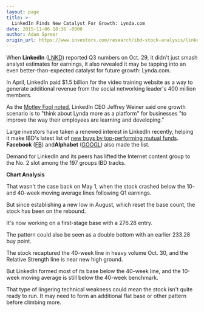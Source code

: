 ```yaml
---
layout: page
title: >-
  LinkedIn Finds New Catalyst For Growth: Lynda.com
date: 2015-11-06 18:36 -0800
author: Adam Spreer
origin_url: https://www.investors.com/research/ibd-stock-analysis/linkedin-q3-earnings-beat-facebook-google-top-mutual-fund-picks/
---
```





  



When **LinkedIn** ([LNKD](https://research.investors.com/quote.aspx?symbol=LNKD)) reported Q3 numbers on Oct. 29, it didn't just smash analyst estimates for earnings, it also revealed it may be tapping into an even better-than-expected catalyst for future growth: Lynda.com.

  

In April, LinkedIn paid $1.5 billion for the video training website as a way to generate additional revenue from the social networking leader's 400 million members.

  

As the [Motley Fool noted](http://www.fool.com/investing/general/2015/11/05/is-linkedin-corporation-building-a-new-platform.aspx), LinkedIn CEO Jeffrey Weiner said one growth scenario is to "think about Lynda more as a platform" for businesses "to improve the way their employees are learning and developing."

  

Large investors have taken a renewed interest in LinkedIn recently, helping it make IBD's latest list of [new buys by top-performing mutual funds](http://news.investors.com/investing-mutual-funds/110315-778953-internet-stocks-favored-by-top-performing-mutual-funds.htm). **Facebook** ([FB](https://research.investors.com/quote.aspx?symbol=FB)) and**Alphabet** ([GOOGL](https://research.investors.com/quote.aspx?symbol=GOOGL)) also made the list.

  

Demand for LinkedIn and its peers has lifted the Internet content group to the No. 2 slot among the 197 groups IBD tracks.

  

**Chart Analysis**

  

That wasn't the case back on May 1, when the stock crashed below the 10- and 40-week moving average lines following Q1 earnings.

  

But since establishing a new low in August, which reset the base count, the stock has been on the rebound.

  

It's now working on a first-stage base with a 276.28 entry.

  

The pattern could also be seen as a double bottom with an earlier 233.28 buy point.

  

The stock recaptured the 40-week line in heavy volume Oct. 30, and the Relative Strength line is near new high ground.

  

But LinkedIn formed most of its base below the 40-week line, and the 10-week moving average is still below the 40-week benchmark.

  

That type of lingering technical weakness could mean the stock isn't quite ready to run. It may need to form an additional flat base or other pattern before climbing more.




